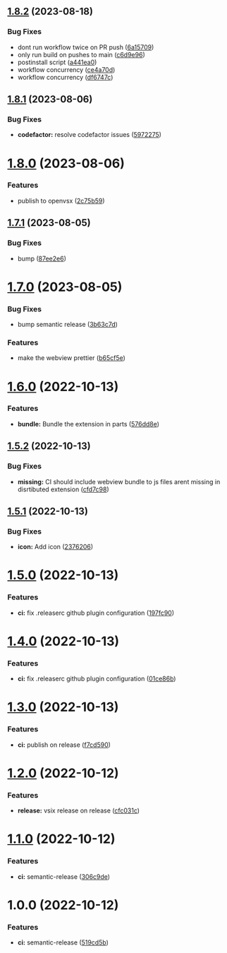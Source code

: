 ## [1.8.2](https://github.com/oparaskos/vscode-fountain/compare/v1.8.1...v1.8.2) (2023-08-18)


### Bug Fixes

* dont run workflow twice on PR push ([6a15709](https://github.com/oparaskos/vscode-fountain/commit/6a15709a9f76eb9bc6944a2127c28a72293b1faa))
* only run build on pushes to main ([c6d9e96](https://github.com/oparaskos/vscode-fountain/commit/c6d9e9621a983992322d63454674fa8f62510374))
* postinstall script ([a441ea0](https://github.com/oparaskos/vscode-fountain/commit/a441ea0ef44df1f1bed7fb2d51694096008c044f))
* workflow concurrency ([ce4a70d](https://github.com/oparaskos/vscode-fountain/commit/ce4a70d5a8a30c44525691d1f9b604914880c07a))
* workflow concurrency ([df6747c](https://github.com/oparaskos/vscode-fountain/commit/df6747c592e986064d69d9f835c66a0f9108b13f))

## [1.8.1](https://github.com/oparaskos/vscode-fountain/compare/v1.8.0...v1.8.1) (2023-08-06)


### Bug Fixes

* **codefactor:** resolve codefactor issues ([5972275](https://github.com/oparaskos/vscode-fountain/commit/5972275a2c2f5007a5faf66cd0177c1dc91fb0d7))

# [1.8.0](https://github.com/oparaskos/vscode-fountain/compare/v1.7.1...v1.8.0) (2023-08-06)


### Features

* publish to openvsx ([2c75b59](https://github.com/oparaskos/vscode-fountain/commit/2c75b5929383066592a9e519717c30ceaa69e63f))

## [1.7.1](https://github.com/oparaskos/vscode-fountain/compare/v1.7.0...v1.7.1) (2023-08-05)


### Bug Fixes

* bump ([87ee2e6](https://github.com/oparaskos/vscode-fountain/commit/87ee2e68ea5eeb09edcffd16d98bf4067f67a9ca))

# [1.7.0](https://github.com/oparaskos/vscode-fountain/compare/v1.6.0...v1.7.0) (2023-08-05)


### Bug Fixes

* bump semantic release ([3b63c7d](https://github.com/oparaskos/vscode-fountain/commit/3b63c7dc269028e2acf15c62f16008dd91b6e321))


### Features

* make the webview prettier ([b65cf5e](https://github.com/oparaskos/vscode-fountain/commit/b65cf5e25c0ea6ace4192bce959e7614a75887c4))

# [1.6.0](https://github.com/oparaskos/vscode-fountain/compare/v1.5.2...v1.6.0) (2022-10-13)


### Features

* **bundle:** Bundle the extension in parts ([576dd8e](https://github.com/oparaskos/vscode-fountain/commit/576dd8e7897b3f28cf3c96ed753e2ee84965acff))

## [1.5.2](https://github.com/oparaskos/vscode-fountain/compare/v1.5.1...v1.5.2) (2022-10-13)


### Bug Fixes

* **missing:** CI should include webview bundle to js files arent missing in disrtibuted extension ([cfd7c98](https://github.com/oparaskos/vscode-fountain/commit/cfd7c98b23588e796312b11df2d82976e9d4e66d))

## [1.5.1](https://github.com/oparaskos/vscode-fountain/compare/v1.5.0...v1.5.1) (2022-10-13)


### Bug Fixes

* **icon:** Add icon ([2376206](https://github.com/oparaskos/vscode-fountain/commit/23762061e4ab35beebc4c439f1dff9bdbe13ad75))

# [1.5.0](https://github.com/oparaskos/vscode-fountain/compare/v1.4.0...v1.5.0) (2022-10-13)


### Features

* **ci:** fix .releaserc github plugin configuration ([197fc90](https://github.com/oparaskos/vscode-fountain/commit/197fc902a9e5b876add071da146411899fa5f0a1))

# [1.4.0](https://github.com/oparaskos/vscode-fountain/compare/v1.3.0...v1.4.0) (2022-10-13)


### Features

* **ci:** fix .releaserc github plugin configuration ([01ce86b](https://github.com/oparaskos/vscode-fountain/commit/01ce86be18dafe155b7196ec5667bb1e9afec340))

# [1.3.0](https://github.com/oparaskos/vscode-fountain/compare/v1.2.0...v1.3.0) (2022-10-13)


### Features

* **ci:** publish on release ([f7cd590](https://github.com/oparaskos/vscode-fountain/commit/f7cd59071cbd1e0117c2828376ffecbc47a1e3c3))

# [1.2.0](https://github.com/oparaskos/vscode-fountain/compare/v1.1.0...v1.2.0) (2022-10-12)


### Features

* **release:** vsix release on release ([cfc031c](https://github.com/oparaskos/vscode-fountain/commit/cfc031c542a2dc38399462320a163f93b221ed5f))

# [1.1.0](https://github.com/oparaskos/vscode-fountain/compare/v1.0.0...v1.1.0) (2022-10-12)


### Features

* **ci:** semantic-release ([306c9de](https://github.com/oparaskos/vscode-fountain/commit/306c9def1c7bc44a5abfc64aa5c36dd2a6274dce))

# 1.0.0 (2022-10-12)


### Features

* **ci:** semantic-release ([519cd5b](https://github.com/oparaskos/vscode-fountain/commit/519cd5b10a47d53e6fafd155174c36f2c4b2a26a))

